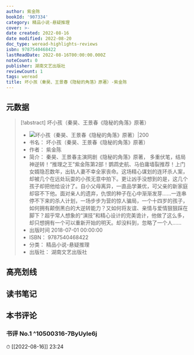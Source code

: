 ```yaml
---
author: 紫金陈
bookId: '907334'
category: 精品小说-悬疑推理
cover: >-
date created: 2022-08-16
date modified: 2022-08-20
doc_type: weread-highlights-reviews
isbn: 9787540468422
lastReadDate: 2022-08-16T00:00:00.000Z
noteCount: 0
publisher: 湖南文艺出版社
reviewCount: 1
tags: weread
title: 坏小孩（秦昊、王景春《隐秘的角落》原著）-紫金陈
---
```


## 元数据

> [!abstract] 坏小孩（秦昊、王景春《隐秘的角落》原著）
> - ![ 坏小孩（秦昊、王景春《隐秘的角落》原著）|200](https://wfqqreader-1252317822.image.myqcloud.com/cover/334/907334/t7_907334.jpg)
> - 书名： 坏小孩（秦昊、王景春《隐秘的角落》原著）
> - 作者： 紫金陈
> - 简介： 秦昊、王景春主演网剧《隐秘的角落》原著， 多重伏笔，结局神逆转！“推理之王”紫金陈第2部！鹦鹉史航、马伯庸墙裂推荐！上门女婿隐忍数年，出轨人妻不幸全家丧命。这场精心谋划的连环杀人案，却被几个在远处玩耍的小孩无意中拍下。更让凶手没想到的是，这几个孩子却把他给设计了。自小父母离异，一直品学兼优，可父亲的新家庭却容不下他。面对亲人的遗弃，仇恨的种子在心中渐渐发芽……一连串停不下来的杀人计划，一场步步为营的惊人骗局，一个十四岁的孩子，如何拥有颠倒黑白的大逆转能力？又如何将友谊、亲情与爱情狠狠踩在脚下？超乎常人想象的“演技”和精心设计的完美诡计，他做了这么多，却只想拥有一个可以重新开始的明天。却没料到，忽略了一个人……
> - 出版时间 2018-07-01 00:00:00
> - ISBN： 9787540468422
> - 分类： 精品小说-悬疑推理
> - 出版社： 湖南文艺出版社

## 高亮划线

## 读书笔记

## 本书评论

### 书评 No.1 ^10500316-7ByUyle6j

⏱ [[2022-08-16]] 23:24
